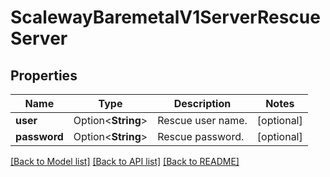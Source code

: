 # ScalewayBaremetalV1ServerRescueServer

## Properties

Name | Type | Description | Notes
------------ | ------------- | ------------- | -------------
**user** | Option<**String**> | Rescue user name. | [optional]
**password** | Option<**String**> | Rescue password. | [optional]

[[Back to Model list]](../README.md#documentation-for-models) [[Back to API list]](../README.md#documentation-for-api-endpoints) [[Back to README]](../README.md)


